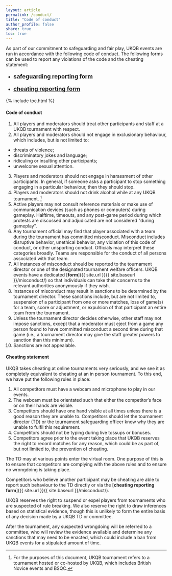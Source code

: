 ```yaml
---
layout: article
permalink: /conduct/
title: "Code of conduct"
author_profile: false
share: true
toc: true
---
```


As part of our commitment to safeguarding and fair play, UKQB events are run in accordance with the following code of conduct. The following forms can be used to report any violations of the code and the cheating statement:
* <p style="font-size: 18px"><span style="font-weight: bold"><a href="https://quizbowl.co.uk/misconduct/">safeguarding reporting form</a></span></p>
* <p style="font-size: 18px"><span style="font-weight: bold"><a href="https://quizbowl.co.uk/misconduct/">cheating reporting form</a></span></p>

{% include toc.html %}

#### Code of conduct

1. All players and moderators should treat other participants and staff at a UKQB tournament with respect.
2. All players and moderators should not engage in exclusionary behaviour, which includes, but is not limited to: 
* threats of violence;
* discriminatory jokes and language;
* ridiculing or insulting other participants; 
* unwelcome sexual attention. 
3. Players and moderators should not engage in harassment of other participants. In general, if someone asks a participant to stop something engaging in a particular behaviour, then they should stop.
4. Players and moderators should not drink alcohol while at any UKQB tournament. [^1]
5. Active players may not consult reference materials or make use of communication devices (such as phones or computers) during gameplay. Halftime, timeouts, and any post-game period during which protests are discussed and adjudicated are not considered "during gameplay". 
6. Any tournament official may find that player associated with a team during the tournament has committed misconduct. Misconduct includes disruptive behavior, unethical behavior, any violation of this code of conduct, or other unsporting conduct. Officials may interpret these categories broadly. Teams are responsible for the conduct of all persons associated with that team.
7. All instances of misconduct should be reported to the tournament director or one of the designated tournament welfare officers. UKQB events have a dedicated [**form**]({{ site.url }}{{ site.baseurl }}/misconduct/) so that individuals can take their concerns to the relevant authorities anonymously if they wish.
8. Instances of misconduct may result in sanctions to be determined by the tournament director. These sanctions include, but are not limited to, suspension of a participant from one or more matches, loss of game(s) for a team, score or adjustment, or expulsion of that participant an entire team from the tournament.
9. Unless the tournament director decides otherwise, other staff may not impose sanctions, except that a moderator must eject from a game any person found to have committed misconduct a second time during that game (i.e., a tournament director may give the staff greater powers to sanction than this minimum). 
10. Sanctions are not appealable.

#### Cheating statement

UKQB takes cheating at online tournaments very seriously, and we see it as completely equivalent to cheating at an in person tournament. To this end, we have put the following rules in place:

1. All competitors must have a webcam and microphone to play in our events.
2. The webcam must be orientated such that either the competitor’s face or on their hands are visible.
3. Competitors should have one hand visible at all times unless there is a good reason they are unable to. Competitors should let the tournament director (TD) or the tournament safeguarding officer know why they are unable to fulfil this requirement. 
4. Competitors should not be typing during live tossups or bonuses. 
5. Competitors agree prior to the event taking place that UKQB reserves the right to record matches for any reason, which could be as part of, but not limited to, the prevention of cheating.

The TD may at various points enter the virtual room. One purpose of this is to ensure that competitors are complying with the above rules and to ensure no wrongdoing is taking place.

Competitors who believe another participant may be cheating are able to report such behaviour to the TD directly or via the [**cheating reporting form**]({{ site.url }}{{ site.baseurl }}/misconduct/).

UKQB reserves the right to suspend or expel players from tournaments who are suspected of rule breaking. We also reserve the right to draw inferences based on statistical evidence, though this is unlikely to form the entire basis of any decision made by a UKQB TD or committee.

After the tournament, any suspected wrongdoing will be referred to a committee, who will review the evidence available and determine any sanctions that may need to be enacted, which could include a ban from UKQB events for a stipulated amount of time. 

[^1]: For the purposes of this document, UKQB tournament refers to a tournament hosted or co-hosted by UKQB, which includes British Novice events and BSQC.